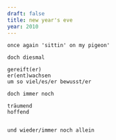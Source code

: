 ```yaml
---
draft: false
title: new year's eve
year: 2010
---
```

	once again 'sittin' on my pigeon'
	 
	doch diesmal
	 
	gereift(er)
	er(ent)wachsen
	um so viel/es/er bewusst/er
	 
	doch immer noch
	 
	träumend
	hoffend
	 

	und wieder/immer noch allein